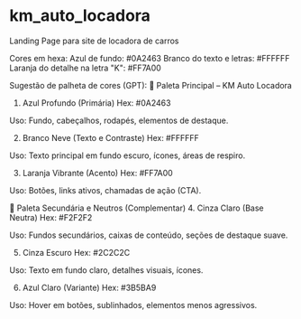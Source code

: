 # km_auto_locadora
Landing Page para site de locadora de carros


Cores em hexa:
Azul de fundo: #0A2463
Branco do texto e letras: #FFFFFF
Laranja do detalhe na letra "K": #FF7A00


Sugestão de palheta de cores (GPT):
🎨 Paleta Principal – KM Auto Locadora
1. Azul Profundo (Primária)
Hex: #0A2463

Uso: Fundo, cabeçalhos, rodapés, elementos de destaque.

2. Branco Neve (Texto e Contraste)
Hex: #FFFFFF

Uso: Texto principal em fundo escuro, ícones, áreas de respiro.

3. Laranja Vibrante (Acento)
Hex: #FF7A00

Uso: Botões, links ativos, chamadas de ação (CTA).

🎨 Paleta Secundária e Neutros (Complementar)
4. Cinza Claro (Base Neutra)
Hex: #F2F2F2

Uso: Fundos secundários, caixas de conteúdo, seções de destaque suave.

5. Cinza Escuro
Hex: #2C2C2C

Uso: Texto em fundo claro, detalhes visuais, ícones.

6. Azul Claro (Variante)
Hex: #3B5BA9

Uso: Hover em botões, sublinhados, elementos menos agressivos.




